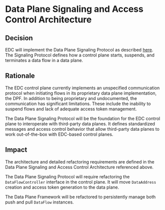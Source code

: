# Data Plane Signaling and Access Control Architecture

## Decision

EDC will implement the Data Plane Signaling Protocol as described [here](../../data-plane-signaling/data-plane-signaling.md). The Signaling Protocol defines how a control plane starts, suspends, and terminates a data flow in a data plane.

## Rationale

The EDC control plane currently implements an unspecified communication protocol when initiating flows in its proprietary data plane implementation, the DPF. In addition to being proprietary and undocumented, the communication has significant limitations. These include the inability to suspend flows and lack of adequate access token management.  

The Data Plane Signaling Protocol will be the foundation for the EDC control plane to interoperate with third-party data planes. It defines standardized messages and access control behavior that allow third-party data planes to work out-of-the-box with EDC-based control planes.

## Impact

The architecture and detailed refactoring requirements are defined in the Data Plane Signaling and Access Control Architecture referenced above.

The Data Plane Signaling Protocol will require refactoring the `DataFlowController` interface in the control plane. It will move `DataAddress` creation and access token generation to the data plane.

The Data Plane Framework will be refactored to persistently manage both push and pull `DataFlow` instances.
